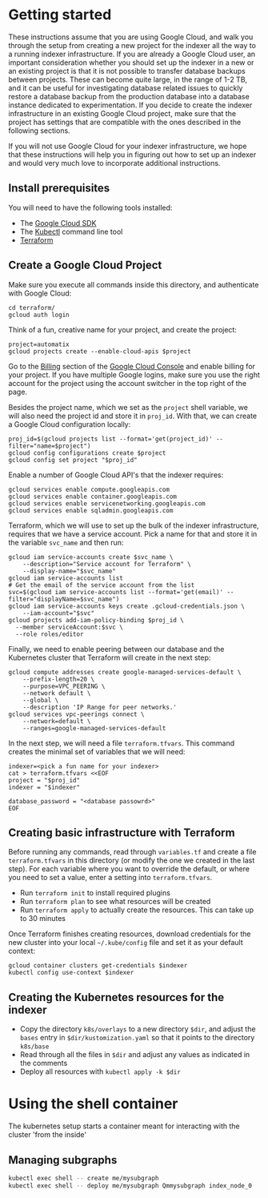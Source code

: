 # Getting started

These instructions assume that you are using Google Cloud, and walk you
through the setup from creating a new project for the indexer all the way
to a running indexer infrastructure. If you are already a Google Cloud
user, an important consideration whether you should set up the indexer in a
new or an existing project is that it is not possible to transfer database
backups between projects. These can become quite large, in the range of 1-2
TB, and it can be useful for investigating database related issues to
quickly restore a database backup from the production database into a
database instance dedicated to experimentation. If you decide to create the
indexer infrastructure in an existing Google Cloud project, make sure that
the project has settings that are compatible with the ones described in the
following sections.

If you will not use Google Cloud for your indexer infrastructure, we hope
that these instructions will help you in figuring out how to set up an
indexer and would very much love to incorporate additional instructions.

## Install prerequisites

You will need to have the following tools installed:

* The [Google Cloud SDK](https://cloud.google.com/sdk/install)
* The [Kubectl]( https://kubernetes.io/docs/tasks/tools/install-kubectl/)
  command line tool
* [Terraform](https://learn.hashicorp.com/terraform/getting-started/install)

## Create a Google Cloud Project

Make sure you execute all commands inside this directory, and authenticate
with Google Cloud:

```shell
cd terraform/
gcloud auth login
```

Think of a fun, creative name for your project, and create the project:
```shell
project=automatix
gcloud projects create --enable-cloud-apis $project
```

Go to the [Billing](https://console.cloud.google.com/billing/projects)
section of the [Google Cloud Console](https://console.cloud.google.com/)
and enable billing for your project. If you have multiple Google logins,
make sure you use the right account for the project using the account
switcher in the top right of the page.

Besides the project name, which we set as the `project` shell variable, we
will also need the project id and store it in `proj_id`. With that, we can
create a Google Cloud configuration locally:
```shell
proj_id=$(gcloud projects list --format='get(project_id)' --filter="name=$project")
gcloud config configurations create $project
gcloud config set project "$proj_id"
```

Enable a number of Google Cloud API's that the indexer requires:
```shell
gcloud services enable compute.googleapis.com
gcloud services enable container.googleapis.com
gcloud services enable servicenetworking.googleapis.com
gcloud services enable sqladmin.googleapis.com
```

Terraform, which we will use to set up the bulk of the indexer
infrastructure, requires that we have a service account. Pick a name for
that and store it in the variable `svc_name` and then run:
```shell
gcloud iam service-accounts create $svc_name \
    --description="Service account for Terraform" \
    --display-name="$svc_name"
gcloud iam service-accounts list
# Get the email of the service account from the list
svc=$(gcloud iam service-accounts list --format='get(email)' --filter="displayName=$svc_name")
gcloud iam service-accounts keys create .gcloud-credentials.json \
    --iam-account="$svc"
gcloud projects add-iam-policy-binding $proj_id \
  --member serviceAccount:$svc \
  --role roles/editor
```

Finally, we need to enable peering between our database and the Kubernetes
cluster that Terraform will create in the next step:
```shell
gcloud compute addresses create google-managed-services-default \
    --prefix-length=20 \
    --purpose=VPC_PEERING \
    --network default \
    --global \
    --description 'IP Range for peer networks.'
gcloud services vpc-peerings connect \
    --network=default \
    --ranges=google-managed-services-default
```

In the next step, we will need a file `terraform.tfvars`. This command
creates the minimal set of variables that we will need:
```shell
indexer=<pick a fun name for your indexer>
cat > terraform.tfvars <<EOF
project = "$proj_id"
indexer = "$indexer"

database_password = "<database passowrd>"
EOF
```

## Creating basic infrastructure with Terraform

Before running any commands, read through `variables.tf` and create a file
`terraform.tfvars` in this directory (or modify the one we created in the
last step). For each variable where you want to override the default, or
where you need to set a value, enter a setting into `terraform.tfvars`.

* Run `terraform init` to install required plugins
* Run `terraform plan` to see what resources will be created
* Run `terraform apply` to actually create the resources. This can take up
  to 30 minutes

Once Terraform finishes creating resources, download credentials for the
new cluster into your local `~/.kube/config` file and set it as your
default context:
```shell
gcloud container clusters get-credentials $indexer
kubectl config use-context $indexer
```

## Creating the Kubernetes resources for the indexer

* Copy the directory `k8s/overlays` to a new directory `$dir`, and adjust
  the `bases` entry in `$dir/kustomization.yaml` so that it points to the
  directory `k8s/base`
* Read through all the files in `$dir` and adjust any values as indicated
  in the comments
* Deploy all resources with `kubectl apply -k $dir`

# Using the shell container

The kubernetes setup starts a container meant for interacting with the
cluster 'from the inside'

## Managing subgraphs

```bash
kubectl exec shell -- create me/mysubgraph
kubectl exec shell -- deploy me/mysubgraph Qmmysubgraph index_node_0
```
